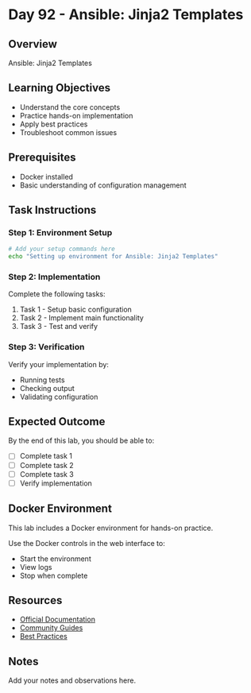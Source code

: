 # Day 92 - Ansible: Jinja2 Templates

## Overview
Ansible: Jinja2 Templates

## Learning Objectives
- Understand the core concepts
- Practice hands-on implementation
- Apply best practices
- Troubleshoot common issues

## Prerequisites
- Docker installed
- Basic understanding of configuration management

## Task Instructions

### Step 1: Environment Setup
```bash
# Add your setup commands here
echo "Setting up environment for Ansible: Jinja2 Templates"
```

### Step 2: Implementation
Complete the following tasks:
1. Task 1 - Setup basic configuration
2. Task 2 - Implement main functionality
3. Task 3 - Test and verify

### Step 3: Verification
Verify your implementation by:
- Running tests
- Checking output
- Validating configuration

## Expected Outcome
By the end of this lab, you should be able to:
- [ ] Complete task 1
- [ ] Complete task 2
- [ ] Complete task 3
- [ ] Verify implementation

## Docker Environment
This lab includes a Docker environment for hands-on practice.

Use the Docker controls in the web interface to:
- Start the environment
- View logs
- Stop when complete

## Resources
- [Official Documentation](#)
- [Community Guides](#)
- [Best Practices](#)

## Notes
Add your notes and observations here.
